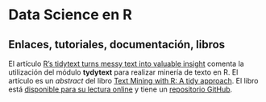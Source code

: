 # Data Science en R

## Enlaces, tutoriales, documentación, libros

El artículo [R’s tidytext turns messy text into valuable insight](https://www.oreilly.com/ideas/rs-tidytext-turns-messy-text-into-valuable-insight) comenta la utilización del módulo **tydytext** para realizar minería de texto en R. El artículo es un _abstract_ del libro [Text Mining with R: A tidy approach](http://shop.oreilly.com/product/0636920067153.do). El libro está [disponible para su lectura online](http://tidytextmining.com/) y tiene un [repositorio GitHub](https://github.com/dgrtwo/tidy-text-mining).
